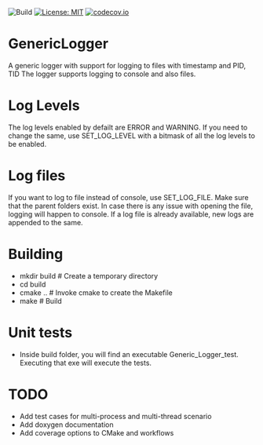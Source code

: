 
![Build](https://github.com/saai63/GenericLogger/workflows/Build_Project/badge.svg
)                     [![License: MIT](https://img.shields.io/badge/License-MIT-yellow.svg)](https://opensource.org/licenses/MIT)           [![codecov.io](https://codecov.io/github/saai63/GenericLogger/coverage.svg?branch=master)](https://codecov.io/github/saai63/GenericLogger?branch=master)

# GenericLogger
A generic logger with support for logging to files with timestamp and PID, TID
The logger supports logging to console and also files.

# Log Levels
The log levels enabled by defailt are ERROR and WARNING.
If you need to change the same, use SET_LOG_LEVEL with a bitmask of all the log levels to be enabled.

# Log files
If you want to log to file instead of console, use SET_LOG_FILE.
Make sure that the parent folders exist. In case there is any issue with opening the file, logging will happen to console.
If a log file is already available, new logs are appended to the same.

# Building
* mkdir build # Create a temporary directory
* cd build
* cmake .. # Invoke cmake to create the Makefile
* make # Build

# Unit tests
* Inside build folder, you will find an executable Generic_Logger_test. Executing that exe will execute the tests.

# TODO
* Add test cases for multi-process and multi-thread scenario
* Add doxygen documentation
* Add coverage options to CMake and workflows
